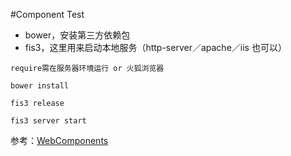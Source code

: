 #Component Test


- bower，安装第三方依赖包
- fis3，这里用来启动本地服务（http-server／apache／iis 也可以）

>
	require需在服务器环境运行 or 火狐浏览器


```
bower install

fis3 release

fis3 server start
```

参考：[WebComponents](https://github.com/DevYan/WebComponents)


